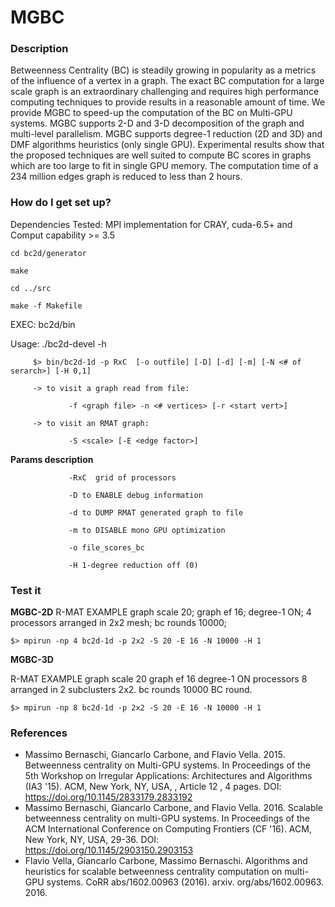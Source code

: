 # MGBC
### Description ###

Betweenness Centrality (BC) is steadily growing in popularity as a metrics of the influence of a vertex in a graph. 
The exact BC computation for a large scale graph is an extraordinary challenging and requires high performance computing techniques to provide results in a reasonable amount of time. 
We provide MGBC to speed-up the computation of the BC on Multi-GPU systems. 
MGBC supports 2-D and 3-D decomposition of the graph and multi-level parallelism.
MGBC supports degree-1 reduction (2D and 3D) and DMF algorithms heuristics (only single GPU). 
Experimental results show that the proposed techniques are well suited to compute BC scores in graphs which are too large to fit in single GPU memory. 
The computation time of a 234 million edges graph is reduced to less than 2 hours.


### How do I get set up? ###

Dependencies Tested: MPI implementation for CRAY, cuda-6.5+ and Comput capability >= 3.5

```
cd bc2d/generator

make

cd ../src

make -f Makefile
```

EXEC: bc2d/bin

Usage: 
./bc2d-devel -h

         $> bin/bc2d-1d -p RxC  [-o outfile] [-D] [-d] [-m] [-N <# of serarch>] [-H 0,1] 

         -> to visit a graph read from file: 

                 -f <graph file> -n <# vertices> [-r <start vert>] 

         -> to visit an RMAT graph: 

                 -S <scale> [-E <edge factor>] 

**Params description**

                 -RxC  grid of processors

                 -D to ENABLE debug information

                 -d to DUMP RMAT generated graph to file

                 -m to DISABLE mono GPU optimization

                 -o file_scores_bc

                 -H 1-degree reduction off (0)

### Test it ###

**MGBC-2D** 
R-MAT EXAMPLE
graph scale 20; 
graph ef 16;
degree-1 ON;
4 processors arranged in 2x2 mesh;
bc rounds 10000;
```
$> mpirun -np 4 bc2d-1d -p 2x2 -S 20 -E 16 -N 10000 -H 1
```
**MGBC-3D**

R-MAT EXAMPLE
graph scale 20
graph ef 16
degree-1 ON
processors 8 arranged in 2 subclusters 2x2.
bc rounds 10000 BC round.
```
$> mpirun -np 8 bc2d-1d -p 2x2 -S 20 -E 16 -N 10000 -H 1
```

### References  ###
* Massimo Bernaschi, Giancarlo Carbone, and Flavio Vella. 2015. Betweenness centrality on Multi-GPU systems. In Proceedings of the 5th Workshop on Irregular Applications: Architectures and Algorithms (IA3 '15). ACM, New York, NY, USA, , Article 12 , 4 pages. DOI: https://doi.org/10.1145/2833179.2833192
* Massimo Bernaschi, Giancarlo Carbone, and Flavio Vella. 2016. Scalable betweenness centrality on multi-GPU systems. In Proceedings of the ACM International Conference on Computing Frontiers (CF '16). ACM, New York, NY, USA, 29-36. DOI: https://doi.org/10.1145/2903150.2903153
* Flavio Vella, Giancarlo Carbone, Massimo Bernaschi. Algorithms and heuristics for scalable betweenness centrality computation on multi-GPU systems. CoRR abs/1602.00963 (2016). arxiv. org/abs/1602.00963. 2016.

